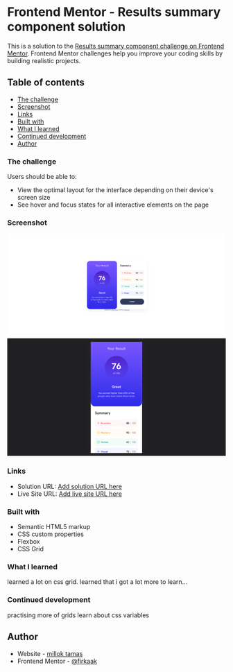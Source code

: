 # Frontend Mentor - Results summary component solution

This is a solution to the [Results summary component challenge on Frontend Mentor](https://www.frontendmentor.io/challenges/results-summary-component-CE_K6s0maV). Frontend Mentor challenges help you improve your coding skills by building realistic projects. 

## Table of contents


  - [The challenge](#the-challenge)
  - [Screenshot](#screenshot)
  - [Links](#links)
  - [Built with](#built-with)
  - [What I learned](#what-i-learned)
  - [Continued development](#continued-development)
  - [Author](#author)






### The challenge

Users should be able to:

- View the optimal layout for the interface depending on their device's screen size
- See hover and focus states for all interactive elements on the page

### Screenshot

![](images/desktopvers.png)
![](images/mobilevers.png)



### Links

- Solution URL: [Add solution URL here](https://your-solution-url.com)
- Live Site URL: [Add live site URL here](https://your-live-site-url.com)



### Built with

- Semantic HTML5 markup
- CSS custom properties
- Flexbox
- CSS Grid


### What I learned

learned a lot on css grid.
learned that i got a lot more to learn...


### Continued development

practising more of grids
learn about css variables



## Author

- Website - [millok tamas](https://www.weddingrafix.com)
- Frontend Mentor - [@firkaak](https://www.frontendmentor.io/profile/firkaak)




